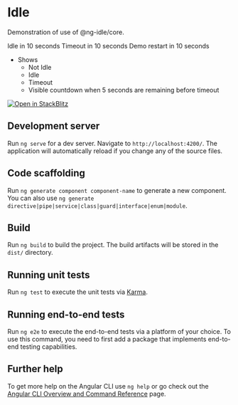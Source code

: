 # Idle

Demonstration of use of @ng-idle/core.

Idle in 10 seconds
Timeout in 10 seconds
Demo restart in 10 seconds

- Shows
  - Not Idle
  - Idle
  - Timeout
  - Visible countdown when 5 seconds are remaining before timeout

[![Open in StackBlitz](https://developer.stackblitz.com/img/open_in_stackblitz.svg)](https://stackblitz.com/fork/github/sandipchitale/idle)

## Development server

Run `ng serve` for a dev server. Navigate to `http://localhost:4200/`. The application will automatically reload if you change any of the source files.

## Code scaffolding

Run `ng generate component component-name` to generate a new component. You can also use `ng generate directive|pipe|service|class|guard|interface|enum|module`.

## Build

Run `ng build` to build the project. The build artifacts will be stored in the `dist/` directory.

## Running unit tests

Run `ng test` to execute the unit tests via [Karma](https://karma-runner.github.io).

## Running end-to-end tests

Run `ng e2e` to execute the end-to-end tests via a platform of your choice. To use this command, you need to first add a package that implements end-to-end testing capabilities.

## Further help

To get more help on the Angular CLI use `ng help` or go check out the [Angular CLI Overview and Command Reference](https://angular.io/cli) page.
